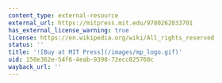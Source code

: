 ```yaml
---
content_type: external-resource
external_url: https://mitpress.mit.edu/9780262033701
has_external_license_warning: true
license: https://en.wikipedia.org/wiki/All_rights_reserved
status: ''
title: '![Buy at MIT Press](/images/mp_logo.gif)'
uid: 150e362e-54f6-4eab-9398-72ecc025760c
wayback_url: ''
---
```

